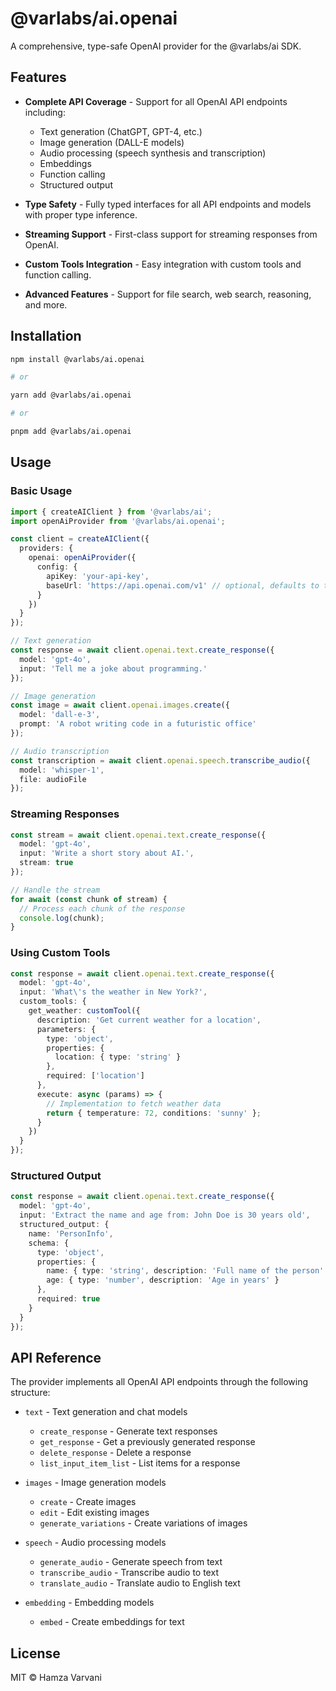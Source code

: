 # @varlabs/ai.openai

A comprehensive, type-safe OpenAI provider for the @varlabs/ai SDK.

## Features

- **Complete API Coverage** - Support for all OpenAI API endpoints including:
  - Text generation (ChatGPT, GPT-4, etc.)
  - Image generation (DALL-E models)
  - Audio processing (speech synthesis and transcription)
  - Embeddings
  - Function calling
  - Structured output

- **Type Safety** - Fully typed interfaces for all API endpoints and models with proper type inference.

- **Streaming Support** - First-class support for streaming responses from OpenAI.

- **Custom Tools Integration** - Easy integration with custom tools and function calling.

- **Advanced Features** - Support for file search, web search, reasoning, and more.

## Installation

```bash
npm install @varlabs/ai.openai

# or

yarn add @varlabs/ai.openai

# or

pnpm add @varlabs/ai.openai
```

## Usage

### Basic Usage

```typescript
import { createAIClient } from '@varlabs/ai';
import openAiProvider from '@varlabs/ai.openai';

const client = createAIClient({
  providers: {
    openai: openAiProvider({
      config: {
        apiKey: 'your-api-key',
        baseUrl: 'https://api.openai.com/v1' // optional, defaults to this value
      }
    })
  }
});

// Text generation
const response = await client.openai.text.create_response({
  model: 'gpt-4o',
  input: 'Tell me a joke about programming.'
});

// Image generation
const image = await client.openai.images.create({
  model: 'dall-e-3',
  prompt: 'A robot writing code in a futuristic office'
});

// Audio transcription
const transcription = await client.openai.speech.transcribe_audio({
  model: 'whisper-1',
  file: audioFile
});
```

### Streaming Responses

```typescript
const stream = await client.openai.text.create_response({
  model: 'gpt-4o',
  input: 'Write a short story about AI.',
  stream: true
});

// Handle the stream
for await (const chunk of stream) {
  // Process each chunk of the response
  console.log(chunk);
}
```

### Using Custom Tools

```typescript
const response = await client.openai.text.create_response({
  model: 'gpt-4o',
  input: 'What\'s the weather in New York?',
  custom_tools: {
    get_weather: customTool({
      description: 'Get current weather for a location',
      parameters: {
        type: 'object',
        properties: {
          location: { type: 'string' }
        },
        required: ['location']
      },
      execute: async (params) => {
        // Implementation to fetch weather data
        return { temperature: 72, conditions: 'sunny' };
      }
    })
  }
});
```

### Structured Output

```typescript
const response = await client.openai.text.create_response({
  model: 'gpt-4o',
  input: 'Extract the name and age from: John Doe is 30 years old',
  structured_output: {
    name: 'PersonInfo',
    schema: {
      type: 'object',
      properties: {
        name: { type: 'string', description: 'Full name of the person' },
        age: { type: 'number', description: 'Age in years' }
      },
      required: true
    }
  }
});
```

## API Reference

The provider implements all OpenAI API endpoints through the following structure:

- `text` - Text generation and chat models
  - `create_response` - Generate text responses
  - `get_response` - Get a previously generated response
  - `delete_response` - Delete a response
  - `list_input_item_list` - List items for a response

- `images` - Image generation models
  - `create` - Create images
  - `edit` - Edit existing images
  - `generate_variations` - Create variations of images

- `speech` - Audio processing models
  - `generate_audio` - Generate speech from text
  - `transcribe_audio` - Transcribe audio to text
  - `translate_audio` - Translate audio to English text

- `embedding` - Embedding models
  - `embed` - Create embeddings for text

## License

MIT © Hamza Varvani
